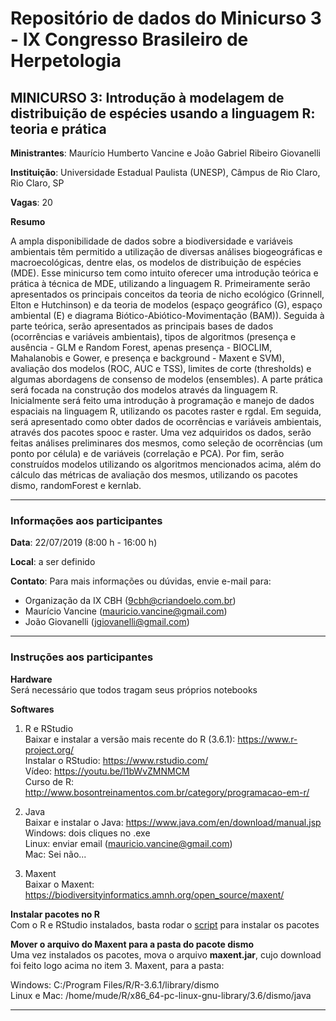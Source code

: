 # Repositório de dados do Minicurso 3 - IX Congresso Brasileiro de Herpetologia

## MINICURSO 3: Introdução à modelagem de distribuição de espécies usando a linguagem R: teoria e prática

**Ministrantes**: Maurício Humberto Vancine e João Gabriel Ribeiro Giovanelli

**Instituição**: Universidade Estadual Paulista (UNESP), Câmpus de Rio Claro, Rio Claro, SP

**Vagas**: 20

**Resumo**

A ampla disponibilidade de dados sobre a biodiversidade e variáveis ambientais têm permitido a utilização de diversas análises biogeográficas e macroecológicas, dentre elas, os modelos de distribuição de espécies (MDE). Esse minicurso tem como intuito oferecer uma introdução teórica e prática à técnica de MDE, utilizando a linguagem R. Primeiramente serão apresentados os principais conceitos da teoria de nicho ecológico (Grinnell, Elton e Hutchinson) e da teoria de modelos (espaço geográfico (G), espaço ambiental (E) e diagrama Biótico-Abiótico-Movimentação (BAM)). Seguida à parte teórica, serão apresentados as principais bases de dados (ocorrências e variáveis ambientais), tipos de algoritmos (presença e ausência - GLM e Random Forest, apenas presença - BIOCLIM, Mahalanobis e Gower, e presença e background - Maxent e SVM), avaliação dos modelos (ROC, AUC e TSS), limites de corte (thresholds) e algumas abordagens de consenso de modelos (ensembles). A parte prática será focada na construção dos modelos através da linguagem R. Inicialmente será feito uma introdução à programação e manejo de dados espaciais na linguagem R, utilizando os pacotes raster e rgdal. Em seguida, será apresentado como obter dados de ocorrências e variáveis ambientais, através dos pacotes spooc e raster. Uma vez adquiridos os dados, serão feitas análises preliminares dos mesmos, como seleção de ocorrências (um ponto por célula) e de variáveis (correlação e PCA). Por fim, serão construídos modelos utilizando os algoritmos mencionados acima, além do cálculo das métricas de avaliação dos mesmos, utilizando os pacotes dismo, randomForest e kernlab.

---

### Informações aos participantes

**Data**: 22/07/2019 (8:00 h - 16:00 h)

**Local**: a ser definido

**Contato**: 
Para mais informações ou dúvidas, envie e-mail para:

- Organização da IX CBH (9cbh@criandoelo.com.br)
- Maurício Vancine (mauricio.vancine@gmail.com)
- João Giovanelli (jgiovanelli@gmail.com)

---

### Instruções aos participantes

**Hardware** <br>
Será necessário que todos tragam seus próprios notebooks

**Softwares**
1. R e RStudio <br>
Baixar e instalar a versão mais recente do R (3.6.1): https://www.r-project.org/ <br>
Instalar o RStudio: https://www.rstudio.com/ <br>
Vídeo: https://youtu.be/l1bWvZMNMCM <br>
Curso de R: http://www.bosontreinamentos.com.br/category/programacao-em-r/

2. Java <br>
Baixar e instalar o Java: https://www.java.com/en/download/manual.jsp <br>
Windows: dois cliques no .exe <br>
Linux: enviar email (mauricio.vancine@gmail.com) <br>
Mac: Sei não...

3. Maxent <br>
Baixar o Maxent: https://biodiversityinformatics.amnh.org/open_source/maxent/

**Instalar pacotes no R** <br>
Com o R e RStudio instalados, basta rodar o [script]() para instalar os pacotes

**Mover o arquivo do Maxent para a pasta do pacote dismo** <br>
Uma vez instalados os pacotes, mova o arquivo **maxent.jar**, cujo download foi feito logo acima no item 3. Maxent, para a pasta: <br>

Windows: C:/Program Files/R/R-3.6.1/library/dismo <br>
Linux e Mac:   /home/mude/R/x86_64-pc-linux-gnu-library/3.6/dismo/java

---